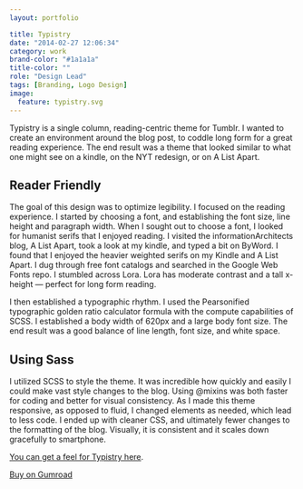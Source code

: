 ```yaml
---
layout: portfolio

title: Typistry
date: "2014-02-27 12:06:34"
category: work
brand-color: "#1a1a1a"
title-color: ""
role: "Design Lead"
tags: [Branding, Logo Design]
image:
  feature: typistry.svg
---
```

Typistry is a single column, reading-centric theme for Tumblr. I wanted to create an environment around the blog post, to coddle long form for a great reading experience. The end result was a theme that looked similar to what one might see on a kindle, on the NYT redesign, or on A List Apart.

## Reader Friendly
The goal of this design was to optimize legibility. I focused on the reading experience. I started by choosing a font, and establishing the font size, line height and paragraph width. When I sought out to choose a font, I looked for humanist serifs that I enjoyed reading. I visited the informationArchitects blog, A List Apart, took a look at my kindle, and typed a bit on ByWord. I found that I enjoyed the heavier weighted serifs on my Kindle and A List Apart. I dug through free font catalogs and searched in the Google Web Fonts repo. I stumbled across Lora. Lora has moderate contrast and a tall x-height — perfect for long form reading.

I then established a typographic rhythm. I used the Pearsonified typographic golden ratio calculator formula with the compute capabilities of SCSS. I established a body width of 620px and a large body font size. The end result was a good balance of line length, font size, and white space. 
 
## Using Sass
I utilized SCSS to style the theme. It was incredible how quickly and easily I could make vast style changes to the blog. Using @mixins was both faster for coding and better for visual consistency. As I made this theme responsive, as opposed to fluid, I changed elements as needed, which lead to less code. I ended up with cleaner CSS, and ultimately fewer changes to the formatting of the blog. Visually, it is consistent and it scales down gracefully to smartphone.

[You can get a feel for Typistry here](http://the.typistry.net/).  

<a href="http://gum.co/yMIA" class="gumroad-button">Buy on Gumroad</a><script type="text/javascript" src="https://gumroad.com/js/gumroad.js"></script>

<div id="buyoncm3813"></div>
<script>
var __creativemarket__ = {url:'https://creativemarket.com/ColeTownsend/3813-Typistry?utm_source=cmembed&utm_medium=button&utm_campaign=3813',text:'Buy on Creative Market',productID:3813};
</script>
<script type="text/javascript" src="https://d3ui957tjb5bqd.cloudfront.net/js/embed/1/button.js"></script>